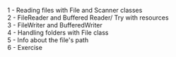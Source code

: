 1 - Reading files with File and Scanner classes  
2 - FileReader and Buffered Reader/ Try with resources  
3 - FileWriter and BufferedWriter  
4 - Handling folders with File class  
5 - Info about the file's path  
6 - Exercise